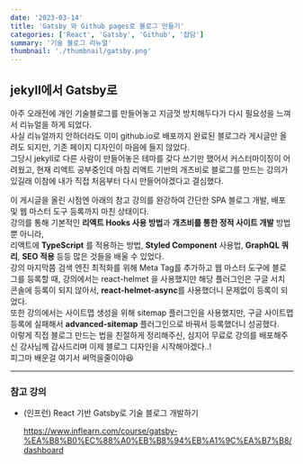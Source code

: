 ```yaml
---
date: '2023-03-14'
title: 'Gatsby 와 Github pages로 블로그 만들기'
categories: ['React', 'Gatsby', 'Github', '잡담']
summary: '기술 블로그 리뉴얼'
thumbnail: './thumbnail/gatsby.png'
---
```


## jekyll에서 Gatsby로

아주 오래전에 개인 기술블로그를 만들어놓고 지금껏 방치해두다가 다시 필요성을 느껴서 리뉴얼을 하게 되었다.  
사실 리뉴얼까지 안하더라도 이미 github.io로 배포까지 완료된 블로그라 게시글만 올려도 되지만, 기존 페이지 디자인이 마음에 들지 않았다.  
그당시 jekyll로 다른 사람이 만들어놓은 테마를 갖다 쓰기만 했어서 커스터마이징이 어려웠고, 현재 리액트 공부중인데 마침 리액트 기반의 개츠비로 블로그를 만드는 강의가 있길래 이참에 내가 직접 처음부터 다시 만들어야겠다고 결심했다.  
  
이 게시글을 올린 시점엔 아래의 참고 강의를 완강하여 간단한 SPA 블로그 개발, 배포 및 웹 마스터 도구 등록까지 마친 상태이다.  
강의를 통해 기본적인 **리액트 Hooks 사용 방법**과 **개츠비를 통한 정적 사이트 개발** 방법 뿐 아니라,  
리액트에 **TypeScript** 를 적용하는 방법, **Styled Component** 사용법, **GraphQL 쿼리**, **SEO 적용** 등등 많은 것들을 배울 수 있었다.  
  강의 마지막쯤 검색 엔진 최적화를 위해 Meta Tag를 추가하고 웹 마스터 도구에 블로그를 등록할 때, 강의에서는 react-helmet 을 사용했지만 해당 플러그인은 구글 서치 콘솔에 등록이 되지 않아서, **react-helmet-async**를 사용했더니 문제없이 등록이 되었다.  
또한 강의에서는 사이트맵 생성을 위해 sitemap 플러그인을 사용했지만, 구글 사이트맵 등록에 실패해서 **advanced-sitemap** 플러그인으로 바꿔서 등록했더니 성공했다.  
  이렇게 직접 블로그 만드는 법을 친절하게 정리해주신, 심지어 무료로 강의를 배포해주신 강사님께 감사드리며 이제 블로그 디자인을 시작해야겠다..!  
피그마 배운걸 여기서 써먹을줄이야😆

---

### 참고 강의

- (인프런) React 기반 Gatsby로 기술 블로그 개발하기

  [<https://www.inflearn.com/course/gatsby-%EA%B8%B0%EC%88%A0%EB%B8%94%EB%A1%9C%EA%B7%B8/dashboard>](https://www.inflearn.com/course/gatsby-%EA%B8%B0%EC%88%A0%EB%B8%94%EB%A1%9C%EA%B7%B8/dashboard)
